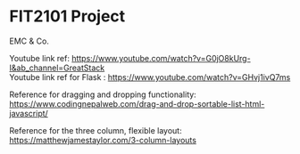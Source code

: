 # FIT2101 Project

EMC & Co.

Youtube link ref: https://www.youtube.com/watch?v=G0jO8kUrg-I&ab_channel=GreatStack  
Youtube link ref for Flask : https://www.youtube.com/watch?v=GHvj1ivQ7ms

Reference for dragging and dropping functionality: https://www.codingnepalweb.com/drag-and-drop-sortable-list-html-javascript/

Reference for the three column, flexible layout: https://matthewjamestaylor.com/3-column-layouts